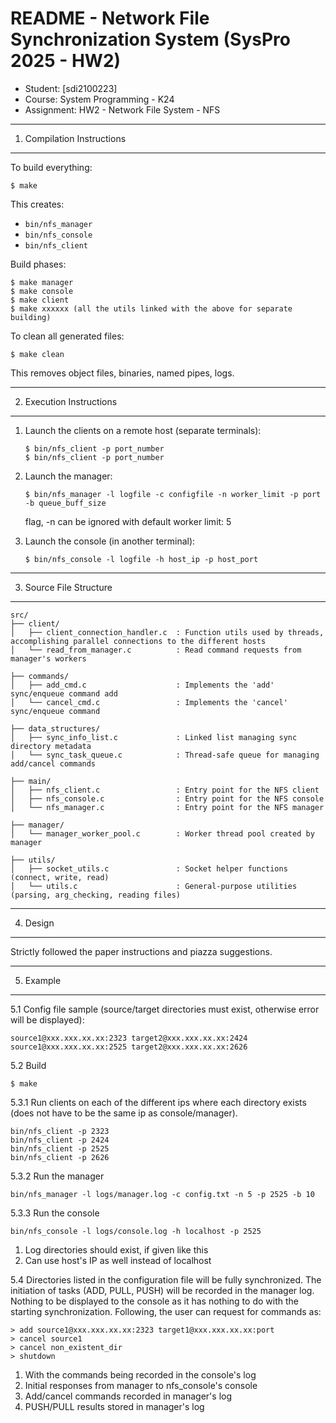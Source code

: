 README - Network File Synchronization System (SysPro 2025 - HW2)
=========================================================

- Student: [sdi2100223]
- Course: System Programming - K24
- Assignment: HW2 - Network File System - NFS
---------------------------------------------------------
1. Compilation Instructions
---------------------------------------------------------

To build everything:

    $ make

This creates:
- `bin/nfs_manager`
- `bin/nfs_console`
- `bin/nfs_client`

Build phases:

    $ make manager 
    $ make console
    $ make client
    $ make xxxxxx (all the utils linked with the above for separate building)

To clean all generated files:

    $ make clean

This removes object files, binaries, named pipes, logs.

---------------------------------------------------------
2. Execution Instructions
---------------------------------------------------------

1. Launch the clients on a remote host (separate terminals):

   ```
   $ bin/nfs_client -p port_number
   $ bin/nfs_client -p port_number
   ```

2. Launch the manager:


    ```
   $ bin/nfs_manager -l logfile -c configfile -n worker_limit -p port -b queue_buff_size
    ```

   flag, -n can be ignored with default worker limit: 5

2. Launch the console (in another terminal):

   ```
   $ bin/nfs_console -l logfile -h host_ip -p host_port
   ```


---------------------------------------------------------
3. Source File Structure
---------------------------------------------------------

```
src/
├── client/
│   ├── client_connection_handler.c  : Function utils used by threads, accomplishing parallel connections to the different hosts
│   └── read_from_manager.c          : Read command requests from manager's workers

├── commands/
│   ├── add_cmd.c                    : Implements the 'add' sync/enqueue command add 
│   └── cancel_cmd.c                 : Implements the 'cancel' sync/enqueue command

├── data_structures/
│   ├── sync_info_list.c             : Linked list managing sync directory metadata
│   └── sync_task_queue.c            : Thread-safe queue for managing add/cancel commands

├── main/
│   ├── nfs_client.c                 : Entry point for the NFS client
│   ├── nfs_console.c                : Entry point for the NFS console
│   └── nfs_manager.c                : Entry point for the NFS manager

├── manager/
│   └── manager_worker_pool.c        : Worker thread pool created by manager

├── utils/
│   ├── socket_utils.c               : Socket helper functions (connect, write, read)
│   └── utils.c                      : General-purpose utilities (parsing, arg_checking, reading files)

```
---------------------------------------------------------
4. Design
---------------------------------------------------------

Strictly followed the paper instructions and piazza suggestions.


---------------------------------------------------------
5. Example
---------------------------------------------------------

5.1 Config file sample (source/target directories must exist, otherwise error will be displayed):
```
source1@xxx.xxx.xx.xx:2323 target2@xxx.xxx.xx.xx:2424
source1@xxx.xxx.xx.xx:2525 target2@xxx.xxx.xx.xx:2626
```
5.2 Build
``` 
$ make
```
5.3.1 Run clients on each of the different ips where each directory exists (does not have to be the same ip as console/manager).
``` 
bin/nfs_client -p 2323
bin/nfs_client -p 2424
bin/nfs_client -p 2525
bin/nfs_client -p 2626

```
5.3.2 Run the manager
 
```
bin/nfs_manager -l logs/manager.log -c config.txt -n 5 -p 2525 -b 10
```


5.3.3 Run the console
 
```
bin/nfs_console -l logs/console.log -h localhost -p 2525
```
  1. Log directories should exist, if given like this
  2. Can use host's IP as well instead of localhost

5.4
Directories listed in the configuration file will be fully synchronized. The initiation of tasks (ADD, PULL, PUSH) will be recorded in the manager log. Nothing  to be displayed to the console as it has nothing to do with the starting synchronization. Following, the user can request for commands as: 
```
> add source1@xxx.xxx.xx.xx:2323 target1@xxx.xxx.xx.xx:port
> cancel source1
> cancel non_existent_dir
> shutdown
``` 

1. With the commands being recorded in the console's log
2. Initial responses from manager to nfs_console's console
3. Add/cancel commands recorded in manager's log
4. PUSH/PULL results stored in manager's log





